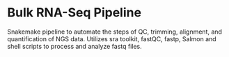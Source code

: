 # Bulk RNA-Seq Pipeline
Snakemake pipeline to automate the steps of QC, trimming, alignment, and quantification of NGS data. Utilizes sra toolkit, fastQC, fastp, Salmon and shell scripts to process and analyze fastq files.


